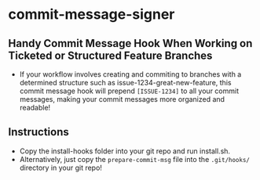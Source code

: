 # commit-message-signer

## Handy Commit Message Hook When Working on Ticketed or Structured Feature Branches
- If your workflow involves creating and commiting to branches with a determined structure such as issue-1234-great-new-feature, this commit message hook will prepend `[ISSUE-1234]` to all your commit messages, making your commit messages more organized and readable!

## Instructions
- Copy the install-hooks folder into your git repo and run install.sh.
- Alternatively, just copy the `prepare-commit-msg` file into the `.git/hooks/` directory in your git repo!

